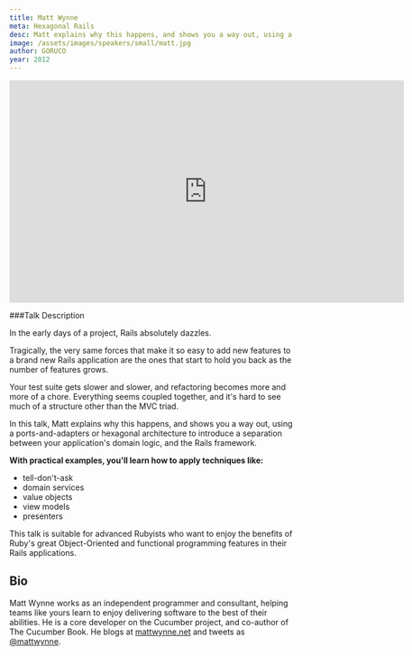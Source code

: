 ```yaml
---
title: Matt Wynne
meta: Hexagonal Rails
desc: Matt explains why this happens, and shows you a way out, using a ports-and-adapters or hexagonal architecture to introduce a separation between your application's domain logic, and the Rails framework.
image: /assets/images/speakers/small/matt.jpg
author: GORUCO
year: 2012
---
```


<iframe src="http://player.vimeo.com/video/44807822?title=0&amp;byline=0&amp;portrait=0" width="700" height="394" frameborder="0" webkitAllowFullScreen mozallowfullscreen allowFullScreen></iframe>

###Talk Description

<p>
  In the early days of a project, Rails absolutely dazzles.
</p>
<p>Tragically, the very same forces that make it so easy to add new features to a brand new Rails application are the ones that start to hold you back as the number of features grows.</p>
<p>Your test suite gets slower and slower, and refactoring becomes more and more of a chore. Everything seems coupled together, and it's hard to see much of a structure other than the MVC triad.</p>
<p>In this talk, Matt explains why this happens, and shows you a way out, using a ports-and-adapters or hexagonal architecture to introduce a separation between your application's domain logic, and the Rails framework.</p>
<p><strong>With practical examples, you'll learn how to apply techniques like:</strong></p>
<ul>
  <li>tell-don't-ask</li>
  <li>domain services</li>
  <li>value objects</li>
  <li>view models</li>
  <li>presenters</li>
</ul>
<p>This talk is suitable for advanced Rubyists who want to enjoy the benefits of Ruby's great Object-Oriented and functional programming features in their Rails applications.</p>

<h2>Bio</h2>
<p>
  Matt Wynne works as an independent programmer and consultant, helping teams like yours learn to enjoy delivering software to the best of their abilities. He is a core developer on the Cucumber project, and co-author of The Cucumber Book. He blogs at <a href="http://mattwynne.net" target="blank">mattwynne.net</a> and tweets as <a href="http://twitter.com/mattwynne" target="blank">@mattwynne</a>.
</p>

